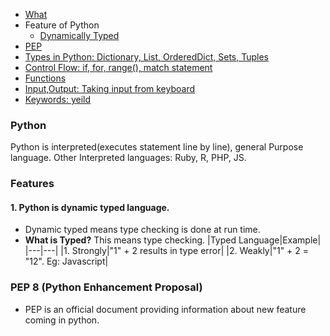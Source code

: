- [What](#w)
- Feature of Python
  - [Dynamically Typed](#st)
- [PEP](#pep)
- [Types in Python: Dictionary, List, OrderedDict, Sets, Tuples](containers)
- [Control Flow: if, for, range(), match statement](Control_Flow)
- [Functions](#fun)
- [Input,Output: Taking input from keyboard](Input_Output)
- [Keywords: yeild](Keywords)

<a name=w></a>
### Python
Python is interpreted(executes statement line by line), general Purpose language. Other Interpreted languages: Ruby, R, PHP, JS.

### Features
#### 1. Python is dynamic typed language. 
- Dynamic typed means type checking is done at run time.
- **What is Typed?** This means type checking.
|Typed Language|Example|
|---|---|
|1. Strongly|"1" + 2  results in type error|
|2. Weakly|"1" + 2  = "12". Eg: Javascript|

<a name=pep></a>
### PEP 8 (Python Enhancement Proposal)
- PEP is an official document providing information about new feature coming in python.
